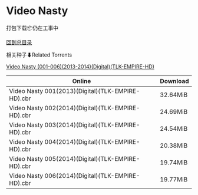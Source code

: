 # Video Nasty

打包下载📦仍在工事中

[回到总目录](/Catalogs.md)







相关种子⬇Related Torrents

[Video Nasty (001-006)(2013-2014)(Digital)(TLK-EMPIRE-HD)](https://github.com/alicewish/markdown/blob/master/torrent/Video-Nasty--001-006--2013-2014--Digital--TLK-EMPIRE-HD.md)

Online | Download
--- | ---
Video Nasty 001(2013)(Digital)(TLK-EMPIRE-HD).cbr | 32.64MiB
Video Nasty 002(2014)(Digital)(TLK-EMPIRE-HD).cbr | 24.69MiB
Video Nasty 003(2014)(Digital)(TLK-EMPIRE-HD).cbr | 24.54MiB
Video Nasty 004(2014)(Digital)(TLK-EMPIRE-HD).cbr | 20.38MiB
Video Nasty 005(2014)(Digital)(TLK-EMPIRE-HD).cbr | 19.74MiB
Video Nasty 006(2014)(Digital)(TLK-EMPIRE-HD).cbr | 19.77MiB